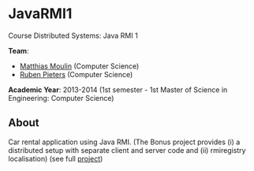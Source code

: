 # JavaRMI1
Course Distributed Systems: Java RMI 1

**Team**:
* [Matthias Moulin](https://github.com/matt77hias) (Computer Science)
* [Ruben Pieters](https://github.com/rubenpieters) (Computer Science)

**Academic Year**: 2013-2014 (1st semester - 1st Master of Science in Engineering: Computer Science)

## About
Car rental application using Java RMI. (The Bonus project provides (i) a distributed setup with separate client and server code and (ii) rmiregistry localisation) (see full [project](https://github.com/matt77hias/meta-carrental))

